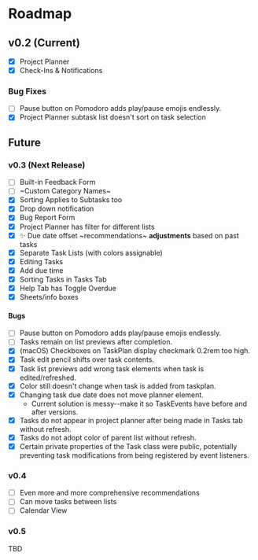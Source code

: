 # Roadmap

## v0.2 (Current)
- [x] Project Planner
- [x] Check-Ins & Notifications

### Bug Fixes
- [ ] Pause button on Pomodoro adds play/pause emojis endlessly.
- [x] Project Planner subtask list doesn't sort on task selection

## Future

### v0.3 (Next Release)
- [ ] Built-in Feedback Form
- [ ] ~Custom Category Names~ <!-- Strikethrough: we're not doing it anymoreeee -->
- [x] Sorting Applies to Subtasks too
- [x] Drop down notification
- [x] Bug Report Form
- [x] Project Planner has filter for different lists
- [x] ✨ Due date offset ~recommendations~ __adjustments__ based on past tasks
- [x] Separate Task Lists (with colors assignable)
- [x] Editing Tasks
- [x] Add due time
- [x] Sorting Tasks in Tasks Tab
- [x] Help Tab has Toggle Overdue
- [x] Sheets/info boxes

#### Bugs
- [ ] Pause button on Pomodoro adds play/pause emojis endlessly.
- [ ] Tasks remain on list previews after completion.
- [x] (macOS) Checkboxes on TaskPlan display checkmark 0.2rem too high.
- [x] Task edit pencil shifts over task contents.
- [x] Task list previews add wrong task elements when task is edited/refreshed.
- [x] Color still doesn't change when task is added from taskplan.
- [x] Changing task due date does not move planner element.
    - Current solution is messy--make it so TaskEvents have before and after versions.
- [x] Tasks do not appear in project planner after being made in Tasks tab without refresh.
- [x] Tasks do not adopt color of parent list without refresh.
- [x] Certain private properties of the Task class were public, potentially preventing task modifications from being registered by event listeners.

### v0.4
- [ ] Even more and more comprehensive recommendations
- [ ] Can move tasks between lists
- [ ] Calendar View

### v0.5
TBD